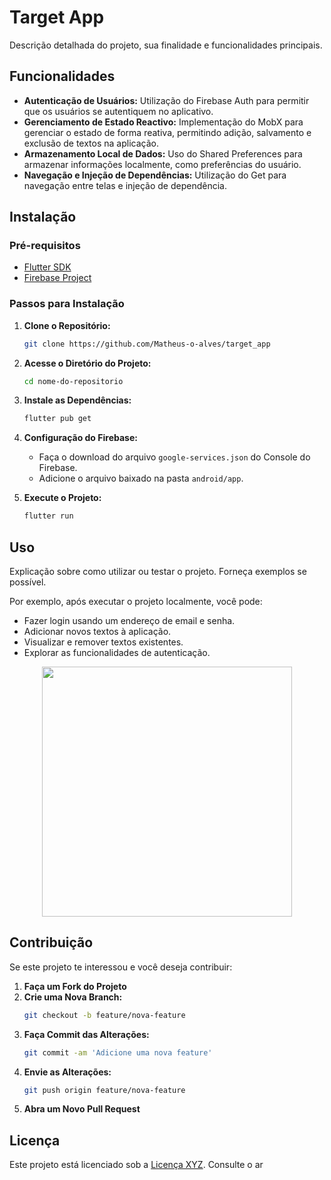 # Target App

Descrição detalhada do projeto, sua finalidade e funcionalidades principais.

## Funcionalidades

- **Autenticação de Usuários:** Utilização do Firebase Auth para permitir que os usuários se autentiquem no aplicativo.
- **Gerenciamento de Estado Reactivo:** Implementação do MobX para gerenciar o estado de forma reativa, permitindo adição, salvamento e exclusão de textos na aplicação.
- **Armazenamento Local de Dados:** Uso do Shared Preferences para armazenar informações localmente, como preferências do usuário.
- **Navegação e Injeção de Dependências:** Utilização do Get para navegação entre telas e injeção de dependência.

## Instalação

### Pré-requisitos

- [Flutter SDK](https://flutter.dev/docs/get-started/install)
- [Firebase Project](https://console.firebase.google.com/)

### Passos para Instalação

1. **Clone o Repositório:**
    ```bash
    git clone https://github.com/Matheus-o-alves/target_app
    ```

2. **Acesse o Diretório do Projeto:**
    ```bash
    cd nome-do-repositorio
    ```

3. **Instale as Dependências:**
    ```bash
    flutter pub get
    ```

4. **Configuração do Firebase:**
    - Faça o download do arquivo `google-services.json` do Console do Firebase.
    - Adicione o arquivo baixado na pasta `android/app`.

5. **Execute o Projeto:**
    ```bash
    flutter run
    ```

## Uso

Explicação sobre como utilizar ou testar o projeto. Forneça exemplos se possível.

Por exemplo, após executar o projeto localmente, você pode:
- Fazer login usando um endereço de email e senha.
- Adicionar novos textos à aplicação.
- Visualizar e remover textos existentes.
- Explorar as funcionalidades de autenticação.

<p align="center">
  <img src="https://user-images.githubusercontent.com/65368831/95040833-44e58980-06ab-11eb-9687-601273df2102.gif" width="400" />
</p>

## Contribuição

Se este projeto te interessou e você deseja contribuir:

1. **Faça um Fork do Projeto**
2. **Crie uma Nova Branch:**
    ```bash
    git checkout -b feature/nova-feature
    ```
3. **Faça Commit das Alterações:**
    ```bash
    git commit -am 'Adicione uma nova feature'
    ```
4. **Envie as Alterações:**
    ```bash
    git push origin feature/nova-feature
    ```
5. **Abra um Novo Pull Request**

## Licença

Este projeto está licenciado sob a [Licença XYZ](link-da-licenca). Consulte o ar
